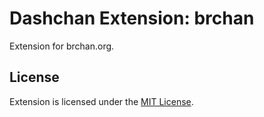 # Dashchan Extension: brchan

Extension for brchan.org.

## License

Extension is licensed under the [MIT License](LICENSE).